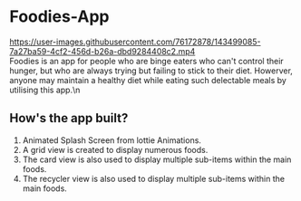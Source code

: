 # Foodies-App
https://user-images.githubusercontent.com/76172878/143499085-7a27ba59-4cf2-456d-b26a-dbd9284408c2.mp4<br/>
Foodies is an app for people who are binge eaters who can't control their hunger, but who are always trying but failing to stick to their diet. Howerver, anyone may maintain a healthy diet while eating such delectable meals by utilising this app.\n
## How's the app built?
1. Animated Splash Screen from lottie Animations.
2. A grid view is created to display numerous foods.
3. The card view is also used to display multiple sub-items within the main foods.
4. The recycler view is also used to display multiple sub-items within the main foods.

